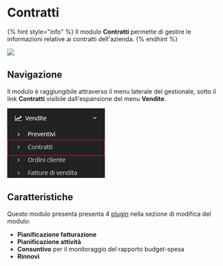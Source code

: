 # Contratti

{% hint style="info" %}
Il modulo **Contratti** permette di gestire le informazioni relative ai contratti dell'azienda.
{% endhint %}

![](https://firebasestorage.googleapis.com/v0/b/gitbook-x-prod.appspot.com/o/spaces%2F-LZJeLg23eVDvrCv74U7-887967055%2Fuploads%2F58MWYRAJx7BfTCPeQBlY%2Ffile.png?alt=media)

## Navigazione

Il modulo è raggiungibile attraverso il menu laterale del gestionale, sotto il link **Contratti** visibile dall'espansione del menu **Vendite**.

![Screenshot navigazione contratti ](../../../.gitbook/assets/navigazionecontratti.PNG)

## Caratteristiche

Questo modulo presenta presenta 4 [plugin](./) nella sezione di modifica del modulo:

* **Pianificazione fatturazione**
* **Pianificazione attività**
* **Consuntivo** per il monitoraggio del rapporto budget-spesa
* **Rinnovi**
